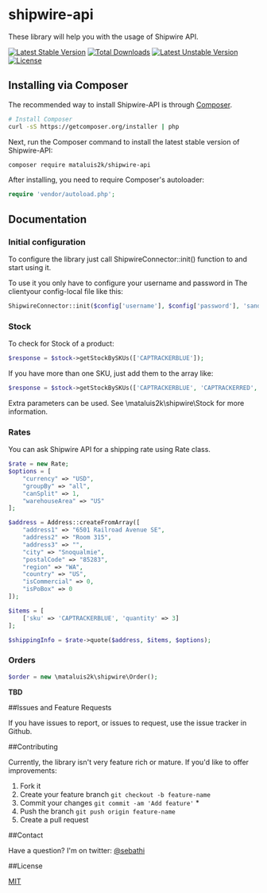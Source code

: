 shipwire-api
============
These library will help you with the usage of Shipwire API.

[![Latest Stable Version](https://poser.pugx.org/mataluis2k/shipwire-api/v/stable.svg)](https://packagist.org/packages/mataluis2k/shipwire-api)
[![Total Downloads](https://poser.pugx.org/mataluis2k/shipwire-api/downloads.svg)](https://packagist.org/packages/mataluis2k/shipwire-api)
[![Latest Unstable Version](https://poser.pugx.org/mataluis2k/shipwire-api/v/unstable.svg)](https://packagist.org/packages/mataluis2k/shipwire-api)
[![License](https://poser.pugx.org/mataluis2k/shipwire-api/license.svg)](https://packagist.org/packages/mataluis2k/shipwire-api)

## Installing via Composer

The recommended way to install Shipwire-API is through
[Composer](http://getcomposer.org).

```bash
# Install Composer
curl -sS https://getcomposer.org/installer | php
```

Next, run the Composer command to install the latest stable version of Shipwire-API:

```bash
composer require mataluis2k/shipwire-api
```

After installing, you need to require Composer's autoloader:

```php
require 'vendor/autoload.php';
```

## Documentation

### Initial configuration

To configure the library just call ShipwireConnector::init() function to and start using it.

To use it you only have to configure your username and password in The clientyour config-local file like this:

```php
ShipwireConnector::init($config['username'], $config['password'], 'sandbox');
```

### Stock

To check for Stock of a product:

```php
$response = $stock->getStockBySKUs(['CAPTRACKERBLUE']);
```

If you have more than one SKU, just add them to the array like:

```php
$response = $stock->getStockBySKUs(['CAPTRACKERBLUE', 'CAPTRACKERRED', 'ETCETERA']);
```
Extra parameters can be used. See \mataluis2k\shipwire\Stock for more information.

### Rates

You can ask Shipwire API for a shipping rate using Rate class.


```php
$rate = new Rate;
$options = [
    "currency" => "USD",
    "groupBy" => "all",
    "canSplit" => 1,
    "warehouseArea" => "US"
];

$address = Address::createFromArray([
    "address1" => "6501 Railroad Avenue SE",
    "address2" => "Room 315",
    "address3" => "",
    "city" => "Snoqualmie",
    "postalCode" => "85283",
    "region" => "WA",
    "country" => "US",
    "isCommercial" => 0,
    "isPoBox" => 0
]);

$items = [
    ['sku' => 'CAPTRACKERBLUE', 'quantity' => 3]
];

$shippingInfo = $rate->quote($address, $items, $options);
```

### Orders

```php
$order = new \mataluis2k\shipwire\Order();

```

**TBD**

##Issues and Feature Requests

If you have issues to report, or issues to request, use the issue tracker in Github.

##Contributing

Currently, the library isn't very feature rich or mature. If you'd like to offer improvements:

1. Fork it
2. Create your feature branch `git checkout -b feature-name`
3. Commit your changes `git commit -am 'Add feature'` \*
4. Push the branch `git push origin feature-name`
5. Create a pull request

##Contact

Have a question? I'm on twitter: [@sebathi](https://twitter.com/sebathi)


##License

[MIT](License)

